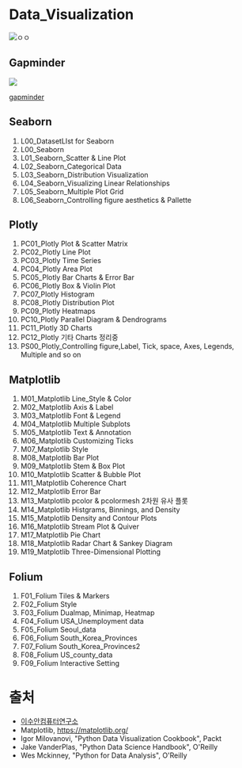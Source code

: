 # Data_Visualization
![ㅇㅇ](https://m.blog.naver.com/hsm170/221486166263?view=img_2)

## Gapminder
<div> <img src='https://user-images.githubusercontent.com/73154316/123757971-7406ef80-d8f9-11eb-9cb1-71162fe60741.gif' /> </div>

[gapminder](https://www.gapminder.org/)

## Seaborn
1. L00_DatasetLIst for Seaborn
1. L00_Seaborn
2. L01_Seaborn_Scatter & Line Plot
3. L02_Seaborn_Categorical Data
4. L03_Seaborn_Distribution Visualization
5. L04_Seaborn_Visualizing Linear Relationships
6. L05_Seaborn_Multiple Plot Grid
7. L06_Seaborn_Controlling figure aesthetics & Pallette



## Plotly
1. PC01_Plotly Plot & Scatter Matrix
2. PC02_Plotly Line Plot
3. PC03_Plotly Time Series
4. PC04_Plotly Area Plot
5. PC05_Plotly Bar Charts & Error Bar
6. PC06_Plotly Box & Violin Plot
7. PC07_Plotly Histogram
8. PC08_Plotly Distribution Plot
9. PC09_Plotly Heatmaps
10. PC10_Plotly Parallel Diagram & Dendrograms
11. PC11_Plotly 3D Charts
12. PC12_Plotly 기타 Charts 정리중
13. PS00_Plotly_Controlling figure,Label, Tick, space, Axes, Legends, Multiple and so on


## Matplotlib

1. M01_Matplotlib Line_Style & Color
2. M02_Matplotlib Axis & Label
3. M03_Matplotlib Font & Legend
4. M04_Matplotlib Multiple Subplots
5. M05_Matplotlib Text & Annotation 
7. M06_Matplotlib Customizing Ticks 
8. M07_Matplotlib Style
9. M08_Matplotlib Bar Plot
10. M09_Matplotlib Stem & Box Plot
11. M10_Matplotlib Scatter & Bubble Plot
12. M11_Matplotlib Coherence Chart
13. M12_Matplotlib Error Bar 
14. M13_Matplotlib pcolor & pcolormesh 2차원 유사 플롯
15. M14_Matplotlib Histgrams, Binnings, and Density
16. M15_Matplotlib Density and Contour Plots
17. M16_Matplotlib Stream Plot & Quiver
18. M17_Matplotlib Pie Chart
19. M18_Matplotlib Radar Chart & Sankey Diagram
20. M19_Matplotlib Three-Dimensional Plotting

## Folium
1. F01_Folium Tiles & Markers
2. F02_Folium Style
3. F03_Folium Dualmap, Minimap, Heatmap
4. F04_Folium USA_Unemployment data
5. F05_Folium Seoul_data
6. F06_Folium South_Korea_Provinces
7. F07_Folium South_Korea_Provinces2
8. F08_Folium US_county_data
9. F09_Folium Interactive Setting


# 출처

* [이수안컴퓨터연구소](https://www.youtube.com/playlist?list=PL7ZVZgsnLwEGR11m7oLOSa0pBWCc3TMaL)
* Matplotlib, https://matplotlib.org/
* Igor Milovanovi, "Python Data Visualization Cookbook", Packt
* Jake VanderPlas, "Python Data Science Handbook", O'Reilly
* Wes Mckinney, "Python for Data Analysis", O'Reilly
